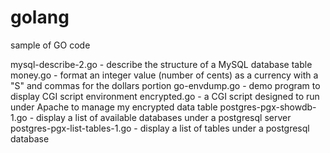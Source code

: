 # golang
sample of GO code

mysql-describe-2.go - describe the structure of a MySQL database table
money.go - format an integer value (number of cents) as a currency with a "S" and commas for the dollars portion
go-envdump.go - demo program to display CGI script environment
encrypted.go - a CGI script designed to run under Apache to manage my encrypted data table
postgres-pgx-showdb-1.go - display a list of available databases under a postgresql server
postgres-pgx-list-tables-1.go - display a list of tables under a postgresql database
